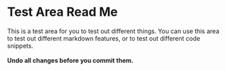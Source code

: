 # Test Area Read Me

This is a test area for you to test out different things. You can use this area to test out different markdown features, or to test out different code snippets.<br/>
<br/>
<b>Undo all changes before you commit them.<b/>